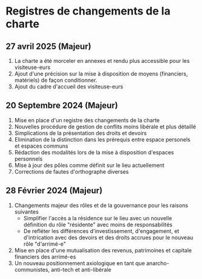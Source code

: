 # Registres de changements de la charte

## 27 avril 2025 (Majeur)

1. La charte a été morceler en annexes et rendu plus accessible pour les visiteuse-eurs
2. Ajout d'une précision sur la mise à disposition de moyens (financiers, matériels) de façon conditionner.
3. Ajout du cadre d'accueil des visiteuse-eurs

## 20 Septembre 2024 (Majeur)

1. Mise en place d'un registre des changements de la charte
2. Nouvelles procédure de gestion de conflits moins libérale et plus détaillé
3. Simplications de la présentation des droits et devoirs
4. Elimination de la distinction dans les prérequis entre espace personels et espaces communs 
5. Rédaction des modalités lors de la mise à disposition d'espaces personnels
6. Mise à jour des pôles comme définit sur le lieu actuellement
7. Corrections de fautes d'orthographe diverses

## 28 Février 2024 (Majeur)

1. Changements majeur des rôles et de la gouvernance pour les raisons suivantes
	- Simplifier l'accès a la résidence sur le lieu avec un nouvelle définition du rôle "résidente" avec moins de responsabilités
	- De refléter les différences d'investissement, d'engagement, et d'intrication avec des devoirs et des droits accrues pour le nouveau rôle "d'arrimé-e"
2. Mise en place d'une mutualisation des revenus, patrimoines et capitale financiers des arrimé-es 
3. Un nouveau positionnement axiologique en tant que anarcho-communistes, anti-tech et anti-libérale